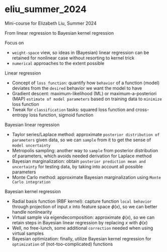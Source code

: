 # eliu_summer_2024
Mini-course for Elizabeth Liu, Summer 2024

From linear regression to Bayesian kernel regression 

Focus on
* `weight-space` view, so ideas in (Bayesian) linear regression can be retained for nonlinear case without resorting to kernel trick
* `numerical` approaches to the extent possible

Linear regression
* Concept of `loss function`: quantify how `behavior` of a function (model) deviates from the `desired` behavior we want the model to have
* Gradient descent: maximum-likelihood (ML) or maximum-a-posteriori (MAP) `estimate of model parameters` based on training data to `minimize` loss function
* Tweak for `classification` tasks: squared loss function and cross-entropy loss function, sigmoid function

Bayesian linear regression
* Taylor series/Laplace method: approximate `posterior distribution of parameters` given data, so we can `sample` from it to get the sense of `model uncertainty`
* Metropolis sampling: another way to `sample` from posterior distribution of parameters, which avoids needed derivation for Laplace method
* Bayesian marginalization: obtain `posterior prediction mean and uncertainty` for testing data, by taking into account all possible parameters
* Monte Carlo method: approximate Bayesian marginalization using `Monte Carlo integration`

Bayesian kernel regression
* Radial basis function (RBF kernel): capture function `local behavior` through projection of input $x$ into feature space $\phi(x)$, so we can better handle nonlinearity
* Virtual sample via eigendecomposition: approximate $\phi(x)$, so we can retain steps in Bayesian linear regression by replacing $x$ with $\phi(x)$
* Well, no free-lunch, some additional `correction` needed when using virtual samples
* Bayesian optimization: finally, utilize Bayesian kernel regression for `optimization` of (not-too-complicated) functions
